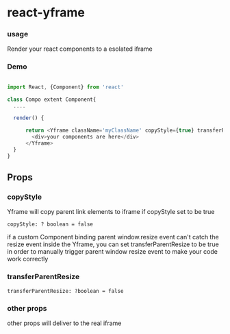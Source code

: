 # react-yframe

### usage

Render your react components to a esolated iframe

### Demo
```js

import React, {Component} from 'react'

class Compo extent Component{
  ....

  render() {

      return <Yframe className='myClassName' copyStyle={true} transferParentResize={true}> 
        <div>your components are here</div>
      </Yframe>
  }
}

```

##  Props

### **copyStyle**
Yframe will copy parent link elements to iframe if copyStyle set to be true

`copyStyle: ? boolean = false`

if a custom Component binding parent window.resize event can't catch the resize event 
inside the Yframe, you can set transferParentResize to be true in order to manually trigger parent window 
resize event to make your code work correctly

### **transferParentResize**
`transferParentResize: ?boolean = false`


### **other props**
other props will deliver to the real iframe 